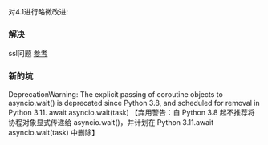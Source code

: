 对4.1进行略微改进:

### 解决
ssl问题 [参考](https://www.pythonheidong.com/blog/article/506776/f797119eef523700648a/)

### 新的坑
DeprecationWarning: The explicit passing of coroutine objects to asyncio.wait() is deprecated since Python 3.8, and scheduled for removal in Python 3.11.
await asyncio.wait(task)
【弃用警告：自 Python 3.8 起不推荐将协程对象显式传递给 asyncio.wait()，并计划在 Python 3.11.await asyncio.wait(task) 中删除】